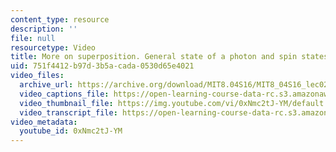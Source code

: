 ```yaml
---
content_type: resource
description: ''
file: null
resourcetype: Video
title: More on superposition. General state of a photon and spin states
uid: 751f4412-b97d-3b5a-cada-0530d65e4021
video_files:
  archive_url: https://archive.org/download/MIT8.04S16/MIT8_04S16_lec02_s1_300k.mp4
  video_captions_file: https://open-learning-course-data-rc.s3.amazonaws.com/8-04-quantum-physics-i-spring-2016/1d563288b9cd52ce968e276611be49fa_0xNmc2tJ-YM.vtt
  video_thumbnail_file: https://img.youtube.com/vi/0xNmc2tJ-YM/default.jpg
  video_transcript_file: https://open-learning-course-data-rc.s3.amazonaws.com/8-04-quantum-physics-i-spring-2016/ac30f22a9dcd7d00bdbc775eb06687e8_0xNmc2tJ-YM.pdf
video_metadata:
  youtube_id: 0xNmc2tJ-YM
---
```

